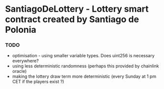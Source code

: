 # SantiagoDeLottery - Lottery smart contract created by Santiago de Polonia


### TODO
- optimisation - using smaller variable types. Does uint256 is necessary everywhere?
- using less deterministic randomness (perhaps this provided by chainlink oracle)
- making the lottery draw term more deterministic (every Sunday at 1 pm CET if the players exist ?)
